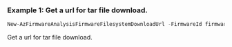 ### Example 1: Get a url for tar file download.
```powershell
New-AzFirmwareAnalysisFirmwareFilesystemDownloadUrl -FirmwareId firmwareId -ResourceGroupName resourceGroupName -WorkspaceName workspaceName
```

Get a url for tar file download.
